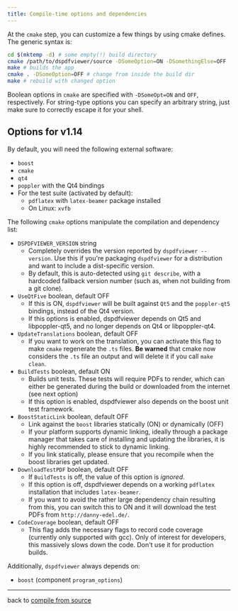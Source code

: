 ```yaml
---
title: Compile-time options and dependencies
---
```


At the `cmake` step, you can customize a few things by using cmake defines.
The generic syntax is:

```bash
cd $(mktemp -d) # some empty(!) build directory
cmake /path/to/dspdfviewer/source -DSomeOption=ON -DSomethingElse=OFF
make # builds the app
cmake . -DSomeOption=OFF # change from inside the build dir
make # rebuild with changed option
```

Boolean options in `cmake` are specified with `-DSomeOpt=ON` and `OFF`, respectively.
For string-type options you can specify an arbitrary string, just make sure to correctly
escape it for your shell.

## Options for v1.14

By default, you will need the following external software:

* `boost`
* `cmake`
* `qt4`
* `poppler` with the Qt4 bindings
* For the test suite (activated by default):
  * `pdflatex` with `latex-beamer` package installed
  * On Linux: `xvfb`

The following `cmake` options manipulate the compilation and dependency list:

* `DSPDFVIEWER_VERSION` string
  * Completely overrides the version reported by `dspdfviewer --version`.
  Use this if you're packaging `dspdfviewer` for a distribution and want
  to include a dist-specific version.
  * By default, this is auto-detected using `git describe`, with a hardcoded
  fallback version number (such as, when not building from a git clone).
* `UseQtFive` boolean, default OFF
  * If this is ON, `dspdfviewer` will be built against `Qt5` and the
  `poppler-qt5` bindings, instead of the Qt4 version.
  * If this options is enabled, dspdfviewer depends on Qt5 and libpoppler-qt5,
  and no longer depends on Qt4 or libpoppler-qt4.
* `UpdateTranslations` boolean, default OFF
  * If you want to work on the translation, you can activate this flag
  to make `cmake` regenerate the `.ts` files.
  **Be warned** that cmake now considers the `.ts` file an output and
  will delete it if you call `make clean`.
* `BuildTests` boolean, default ON
  * Builds unit tests.  These tests will require PDFs to render, which
  can either be generated during the build or downloaded from the internet
  (see next option)
  * If this option is enabled, dspdfviewer also depends on the boost unit
  test framework.
* `BoostStaticLink` boolean, default OFF
  * Link against the `boost` libraries statically (ON) or dynamically (OFF)
  * If your platform supports dynamic linking, ideally through a package manager
  that takes care of installing and updating the libraries, it is highly
  recommended to stick to dynamic linking.
  * If you link statically, please ensure that you recompile when the boost
  libraries get updated.
* `DownloadTestPDF` boolean, default OFF
  * If `BuildTests` is off, the value of this option is *ignored*.
  * If this option is off, dspdfviewer depends on a working `pdflatex` installation
  that includes `latex-beamer`.
  * If you want to avoid the rather large dependency chain resulting from this, you can switch
  this to ON and it will download the test PDFs from `http://danny-edel.de/`.
* `CodeCoverage` boolean, default OFF
  * This flag adds the necessary flags to record code coverage (currently
  only supported with gcc).  Only of interest for developers, this massively
  slows down the code.  Don't use it for production builds.

Additionally, `dspdfviewer` always depends on:

* `boost` (component `program_options`)

---

back to [compile from source](/installation/)
